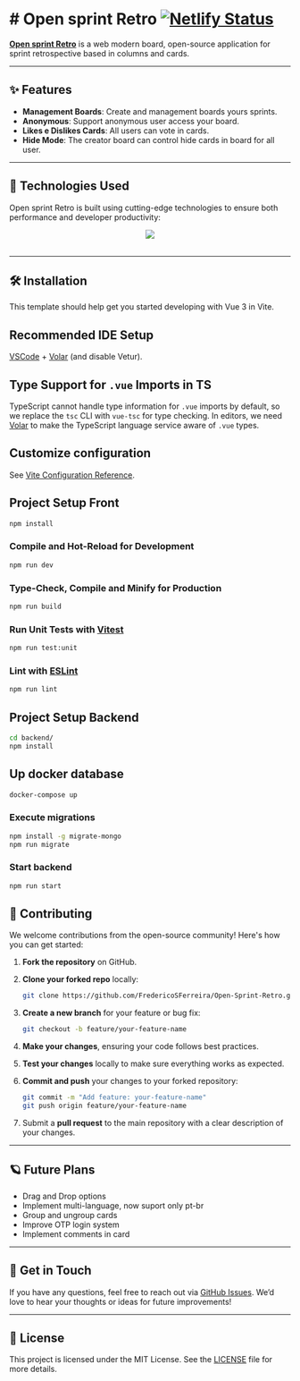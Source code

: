 # # Open sprint Retro [![Netlify Status](https://api.netlify.com/api/v1/badges/08200383-b16d-4391-a914-37fe41309b3c/deploy-status)](https://app.netlify.com/sites/open-sprint-retro/deploys)





[**Open sprint Retro**](https://open-sprint-retro.netlify.app/) is a web modern board, open-source application for sprint retrospective based in columns and cards.

---

## ✨ Features

- **Management Boards**: Create and management boards yours sprints.
- **Anonymous**: Support anonymous user access your board.
- **Likes e Dislikes Cards**: All users can vote in cards.
- **Hide Mode**: The creator board can control hide cards in board for all user.

---

## 🚀 Technologies Used

Open sprint Retro is built using cutting-edge technologies to ensure both performance and developer productivity:

<div align="center">
  <img src="https://skillicons.dev/icons?i=nodejs,html,css,vuejs,typescript,mongodb">
  <br/>
  <br/>
</div>

---

## 🛠️ Installation

This template should help get you started developing with Vue 3 in Vite.

## Recommended IDE Setup

[VSCode](https://code.visualstudio.com/) + [Volar](https://marketplace.visualstudio.com/items?itemName=Vue.volar) (and disable Vetur).

## Type Support for `.vue` Imports in TS

TypeScript cannot handle type information for `.vue` imports by default, so we replace the `tsc` CLI with `vue-tsc` for type checking. In editors, we need [Volar](https://marketplace.visualstudio.com/items?itemName=Vue.volar) to make the TypeScript language service aware of `.vue` types.

## Customize configuration

See [Vite Configuration Reference](https://vite.dev/config/).

## Project Setup Front

```sh
npm install
```

### Compile and Hot-Reload for Development

```sh
npm run dev
```

### Type-Check, Compile and Minify for Production

```sh
npm run build
```

### Run Unit Tests with [Vitest](https://vitest.dev/)

```sh
npm run test:unit
```

### Lint with [ESLint](https://eslint.org/)

```sh
npm run lint

```


## Project Setup Backend




```sh
cd backend/
npm install
```

## Up docker database

```sh
docker-compose up
```

### Execute migrations

```sh
npm install -g migrate-mongo
npm run migrate
```


### Start backend

```sh
npm run start
```

## 🤝 Contributing

We welcome contributions from the open-source community! Here's how you can get started:

1. **Fork the repository** on GitHub.
2. **Clone your forked repo** locally:

   ```bash
   git clone https://github.com/FredericoSFerreira/Open-Sprint-Retro.git or ssh git@github.com:FredericoSFerreira/Open-Sprint-Retro.git
   ```

3. **Create a new branch** for your feature or bug fix:

   ```bash
   git checkout -b feature/your-feature-name
   ```

4. **Make your changes**, ensuring your code follows best practices.
5. **Test your changes** locally to make sure everything works as expected.
6. **Commit and push** your changes to your forked repository:

   ```bash
   git commit -m "Add feature: your-feature-name"
   git push origin feature/your-feature-name
   ```

7. Submit a **pull request** to the main repository with a clear description of your changes.

---

## 🪐 Future Plans

- Drag and Drop options
- Implement multi-language, now suport only pt-br
- Group and ungroup cards
- Improve OTP login system
- Implement comments in card

---

## 💬 Get in Touch

If you have any questions, feel free to reach out via [GitHub Issues](https://github.com/FredericoSFerreira/Open-Sprint-Retro/issues). We’d love to hear your thoughts or ideas for future improvements!


---

## 📄 License

This project is licensed under the MIT License. See the [LICENSE](./LICENSE) file for more details.




